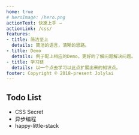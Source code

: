 ```yaml
---
home: true
# heroImage: /hero.png
actionText: 快速上手 →
actionLink: /css/
features:
- title: 简洁至上
  details: 简洁的语言，清晰的思路。
- title: Demo
  details: 例子配上相应的Demo，更好的了解问题解决问题。
- title: 学习链
  details: 以一个点去学习以此点扩展出来的知识点。
footer: Copyright © 2018-present Jolylai
---
```


## Todo List

- CSS Secret
- 异步编程
- happy-little-stack

